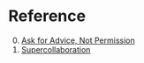 # Reference

0. [Ask for Advice, Not Permission](https://boz.com/articles/advice-not-permission)
0. [Supercollaboration](https://supercollaboration.org/)

